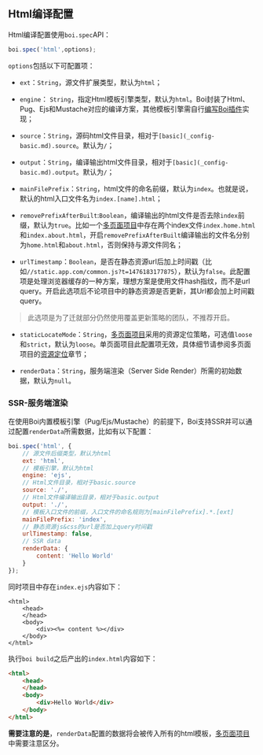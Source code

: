 ## Html编译配置

Html编译配置使用`boi.spec`API：

```JavaScript
boi.spec('html',options);
```

`options`包括以下可配置项：

* `ext`：`String`，源文件扩展类型，默认为`html`；

* `engine`： `String`，指定Html模板引擎类型，默认为`html`。Boi封装了Html、Pug、Ejs和Mustache对应的编译方案，其他模板引擎需自行[编写Boi插件](_advance-plugin.md)实现；

* `source`：`String`，源码html文件目录，相对于`[basic](_config-basic.md).source`。默认为`/`；

* `output`：`String`，编译输出html文件目录，相对于`[basic](_config-basic.md).output`。默认为`/`；

* `mainFilePrefix`：`String`，html文件的命名前缀，默认为`index`。也就是说，默认的html入口文件名为`index.[name].html`；

* `removePrefixAfterBuilt`:`Boolean`，编译输出的html文件是否去除`index`前缀，默认为`true`。比如一个[多页面项目](_multipage.md)中存在两个index文件`index.home.html`和`index.about.html`，开启`removePrefixAfterBuilt`编译输出的文件名分别为`home.html`和`about.html`，否则保持与源文件同名；

* `urlTimestamp`：`Boolean`，是否在静态资源url后加上时间戳（比如`//static.app.com/common.js?t=1476183177875`），默认为`false`。此配置项是处理浏览器缓存的一种方案，理想方案是使用文件hash指纹，而不是url query。开启此选项后不论项目中的静态资源是否更新，其Url都会加上时间戳query。
> 此选项是为了迁就部分仍然使用覆盖更新策略的团队，不推荐开启。

* `staticLocateMode`：`String`，[多页面项目](_multipage.html)采用的资源定位策略，可选值`loose`和`strict`，默认为`loose`。单页面项目此配置项无效，具体细节请参阅多页面项目的[资源定位](_multipage-location.md)章节；

* `renderData`：`String`，服务端渲染（Server Side Render）所需的初始数据，默认为`null`。

### SSR-服务端渲染
在使用Boi内置模板引擎（Pug/Ejs/Mustache）的前提下，Boi支持SSR并可以通过配置`renderData`所需数据，比如有以下配置：
```JavaScript
boi.spec('html', {
    // 源文件后缀类型，默认为html
    ext: 'html',
    // 模板引擎，默认为html
    engine: 'ejs',
    // Html文件目录，相对于basic.source
    source: './',
    // Html文件编译输出目录，相对于basic.output
    output: './',
    // 模板入口文件的前缀，入口文件的命名规则为[mainFilePrefix].*.[ext]
    mainFilePrefix: 'index',
    // 静态资源js&css的url是否加上query时间戳
    urlTimestamp: false,
    // SSR data
    renderData: {
        content: 'Hello World'
    }
});
```

同时项目中存在`index.ejs`内容如下：
```ejs
<html>
    <head>
    </head>
    <body>
        <div><%= content %></div>
    </body>
</html>
```

执行`boi build`之后产出的`index.html`内容如下：
```html
<html>
    <head>
    </head>
    <body>
        <div>Hello World</div>
    </body>
</html>
```

**需要注意的是**，`renderData`配置的数据将会被传入所有的html模板，[多页面项目](_multipage.md)中需要注意区分。
